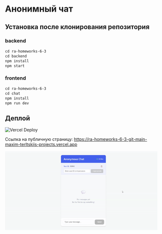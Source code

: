 # Анонимный чат

## Установка после клонирования репозитория

### backend
```
cd ra-homeworks-6-3
cd backend
npm install
npm start
```

### frontend
```
cd ra-homeworks-6-3
cd chat
npm install
npm run dev
```

## Деплой

![Vercel Deploy](https://deploy-badge.vercel.app/vercel/ra-homeworks-6-3-git-main-maxim-terltskiis-projects)

Ссылка на публичную страницу: https://ra-homeworks-6-3-git-main-maxim-terltskiis-projects.vercel.app

![Веб-страница](./motions/web-page.gif)
